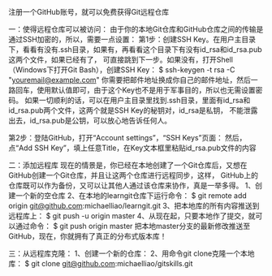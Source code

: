 注册一个GitHub账号，就可以免费获得Git远程仓库

一：使得远程仓库可以被访问：
由于你的本地Git仓库和GitHub仓库之间的传输是通过SSH加密的，所以，需要一点设置：
第1步：创建SSH Key。在用户主目录下，看看有没有.ssh目录，如果有，再看看这个目录下有没有id_rsa和id_rsa.pub这两个文件，如果已经有了，
可直接跳到下一步。如果没有，打开Shell（Windows下打开Git Bash），创建SSH Key：
$ ssh-keygen -t rsa -C "youremail@example.com"
你需要把邮件地址换成你自己的邮件地址，然后一路回车，使用默认值即可，由于这个Key也不是用于军事目的，所以也无需设置密码。
如果一切顺利的话，可以在用户主目录里找到.ssh目录，里面有id_rsa和id_rsa.pub两个文件，这两个就是SSH Key的秘钥对，id_rsa是私钥，
不能泄露出去，id_rsa.pub是公钥，可以放心地告诉任何人。

第2步：登陆GitHub，打开“Account settings”，“SSH Keys”页面：
然后，点“Add SSH Key”，填上任意Title，在Key文本框里粘贴id_rsa.pub文件的内容

二：添加远程库
现在的情景是，你已经在本地创建了一个Git仓库后，又想在GitHub创建一个Git仓库，并且让这两个仓库进行远程同步，这样，
GitHub上的仓库既可以作为备份，又可以让其他人通过该仓库来协作，真是一举多得。
1、创建一个新的空仓库
2、在本地的learngit仓库下运行命令：
$ git remote add origin git@github.com:michaelliao/learngit.git
3、把本地库的所有内容推送到远程库上：
$ git push -u origin master
4、从现在起，只要本地作了提交，就可以通过命令：
$ git push origin master
把本地master分支的最新修改推送至GitHub，现在，你就拥有了真正的分布式版本库！


三：从远程库克隆：
1、创建一个新的仓库：
2、用命令git clone克隆一个本地库：
$ git clone git@github.com:michaelliao/gitskills.git
